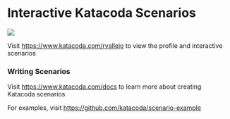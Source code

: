 # Interactive Katacoda Scenarios

[![](http://shields.katacoda.com/katacoda/rvallejo/count.svg)](https://www.katacoda.com/rvallejo "Get your profile on Katacoda.com")

Visit https://www.katacoda.com/rvallejo to view the profile and interactive scenarios

### Writing Scenarios
Visit https://www.katacoda.com/docs to learn more about creating Katacoda scenarios

For examples, visit https://github.com/katacoda/scenario-example
